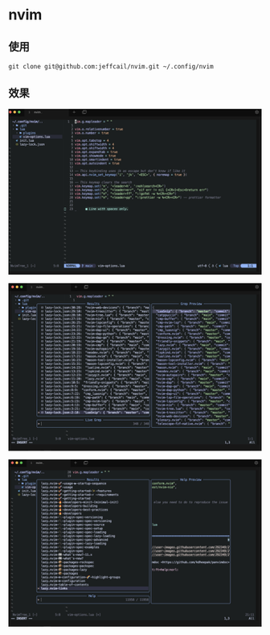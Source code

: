 # nvim

## 使用
```shell
git clone git@github.com:jeffcail/nvim.git ~/.config/nvim
```

## 效果
![nvim](./nvim.jpg)

![nvim2](./nvim2.jpg)

![nvim3](./nvim3.jpg)
